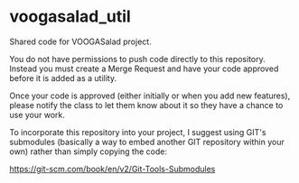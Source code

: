 # voogasalad_util

Shared code for VOOGASalad project.

You do not have permissions to push code directly to this repository.  
Instead you must create a Merge Request and have your code approved
before it is added as a utility.

Once your code is approved (either initially or when you add new features),
please notify the class to let them know about it so they have a chance to 
use your work.

To incorporate this repository into your project, I suggest using GIT's 
submodules (basically a way to embed another GIT repository within your 
own) rather than simply copying the code:
                                          
  https://git-scm.com/book/en/v2/Git-Tools-Submodules
